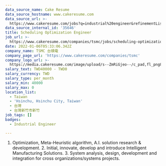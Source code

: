 ```yaml
---
data_source_name: Cake Resume
data_source_hostname: www.cakeresume.com
data_source_url: >-
  https://www.cakeresume.com/jobs?q=industrial%20engineer&refinementList%5Blang_name%5D%5B0%5D=English&refinementList%5Bsalary_type%5D=per_year
data_source_internal_id: '35646'
title: Scheduling Optimization Engineer
job_url: >-
  https://www.cakeresume.com/companies/tsmc/jobs/scheduling-optimization-engineer
date: 2022-01-06T05:33:06.342Z
company_name: TSMC 台積電
company_page_url: 'https://www.cakeresume.com/companies/tsmc'
company_logo_url: >-
  https://media.cakeresume.com/image/upload/s--ZmRiGjeo--/c_pad,fl_png8,h_200,w_200/v1587717601/oyx38n4bbzpjemxiqfqn.png
salary_text: TWD40000 - TWD0
salary_currency: TWD
salary_type: per_month
salary_min: 40000
salary_max: 0
location_list:
  - Taiwan
  - 'Hsinchu, Hsinchu City, Taiwan'
  - 台灣
  - 台灣新竹市新竹
job_tags: []
badges:
  - Industrial Engineer

---
```


1. Optimization, Meta-Heuristic algorithm, A.I. solution research & development. 2. Initial, innovate, develop and introduce Intelligent Manufacturing Solutions. 3. System analysis, design, development and integration for cross organizations/systems projects.